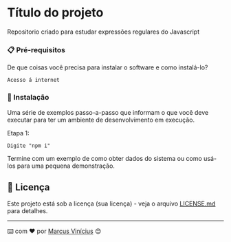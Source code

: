# Título do projeto

Repositorio criado para estudar expressões regulares do Javascript

### 📋 Pré-requisitos

De que coisas você precisa para instalar o software e como instalá-lo?

```
Acesso á internet
```

### 🔧 Instalação

Uma série de exemplos passo-a-passo que informam o que você deve executar para ter um ambiente de desenvolvimento em execução.

Etapa 1:

```
Digite "npm i"
```

Termine com um exemplo de como obter dados do sistema ou como usá-los para uma pequena demonstração.

## 📄 Licença

Este projeto está sob a licença (sua licença) - veja o arquivo [LICENSE.md](https://github.com/usuario/projeto/licenca) para detalhes.

---

⌨️ com ❤️ por [Marcus Vinícius](https://github.com/V1nic1us) 😊
